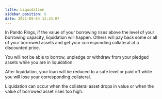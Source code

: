 ```yaml
---
title: Liquidation
sidebar_position: 6
date: 2021-09-04 12:33:07
---
```


In Pando Rings, if the value of your borrowing rises above the level of your borrowing capacity, liquidation will happen. Others will pay back some or all of your borrowed assets and get your corresponding collateral at a discounted price.

You will not be able to borrow, unpledge or withdraw from your pledged assets while you are in liquidation.

After liquidation, your loan will be reduced to a safe level or paid off while you will lose your corresponding collateral.

Liquidation can occur when the collateral asset drops in value or when the value of borrowed asset rises too high.

 